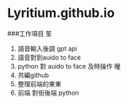 # Lyritium.github.io

###工作項目
笙
1. 語音輸入後調 gpt api
2. 語音對到auido to face
3. python 對 auido to face 及時操作
曈
1. 共編github
2. 整理前端的東東
3. 前端 對街後端 python 
